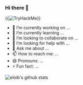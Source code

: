 ### Hi there 👋

{{<img src="https://tryhackme-badges.s3.amazonaws.com/eloib.png" alt="TryHackMe" style="max-width: 256px; display: inline" >}}

- 🔭 I’m currently working on ...
- 🌱 I’m currently learning ...
- 👯 I’m looking to collaborate on ...
- 🤔 I’m looking for help with ...
- 💬 Ask me about ...
- 📫 How to reach me: ...
- 😄 Pronouns: ...
- ⚡ Fun fact: ...

![eloib's github stats](https://github-readme-stats.vercel.app/api?username=eloib&show_icons=true)
